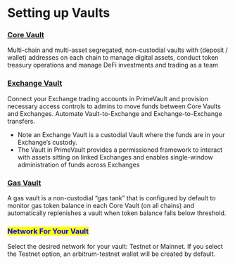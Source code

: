 # Setting up Vaults

### [Core Vault](core-vaults.md)

Multi-chain and multi-asset segregated, non-custodial vaults with (deposit / wallet) addresses on each chain to manage digital assets, conduct token treasury operations and manage DeFi investments and trading as a team

### [Exchange Vault](exchange-vaults.md)

Connect your Exchange trading accounts in PrimeVault and provision necessary access controls to admins to move funds between Core Vaults and Exchanges. Automate Vault-to-Exchange and Exchange-to-Exchange transfers.&#x20;

* Note an Exchange Vault is a custodial Vault where the funds are in your Exchange’s custody.&#x20;
* The Vault in PrimeVault provides a permissioned framework to interact with assets sitting on linked Exchanges and enables single-window administration of funds across Exchanges

### [Gas Vault](gas-vaults.md)

A gas vault is a non-custodial “gas tank” that is configured by default to monitor gas token balance in each Core Vault (on all chains) and automatically replenishes a vault when token balance falls below threshold.



### <mark style="color:blue;">Network For Your Vault</mark>

Select the desired network for your vault: Testnet or Mainnet. If you select the Testnet option, an arbitrum-testnet wallet will be created by default.

<figure><img src="../.gitbook/assets/Screenshot 2025-01-20 at 4.27.48 PM.png" alt=""><figcaption></figcaption></figure>

